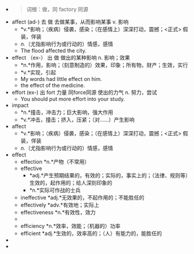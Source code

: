 - >词根：做，同 factory 同源
- affect (ad-)  去 做 去做某事，从而影响某事 v. 影响
	- *v.*影响；（疾病）侵袭，感染；（在感情上）深深打动，震撼；<正式> 假装，佯装
	- *n.*（尤指影响行为或行动的）情感，感情
	- The flood affected the city.
- effect （ex-） 出 做 做出的某种影响 n. 影响；效果
	- *n.*作用，影响；（刻意制造的）效果，印象；所有物，财产；生效，实行
	- *v.*实现，引起
	- My words had little effect on him.
	- the effect of the medicine.
- effort (ex-) 出 fort 力量 同force同源 使出的力气 n. 努力，尝试
	- You should put more effort into your study.
- impact
	- *n.*撞击，冲击力；巨大影响，强大作用
	- *v.*冲击，撞击；挤入，压紧；（对……）产生影响
- affect
	- *v.*影响；（疾病）侵袭，感染；（在感情上）深深打动，震撼；<正式> 假装，佯装
	- *n.*（尤指影响行为或行动的）情感，感情
- effect
	- effection *n.*产物（不常用）
	- effective
		- *adj.*产生预期结果的，有效的；实际的，事实上的；（法律、规则等）生效的，起作用的；给人深刻印象的
		- *n.*实际可作战的士兵
	- ineffective *adj.*无效果的，不起作用的；不能胜任的
	- effectively *adv.*有效地；实际上
	- effectiveness *n.*有效性，效力
	-
	- efficiency *n.*效率，效能；（机器的）功率
	- efficient *adj.*生效的，效率高的；（人）有能力的，能胜任的
-
-
